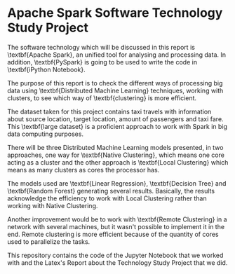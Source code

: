 # Apache Spark Software Technology Study Project

The software technology which will be discussed in this report is \textbf{Apache Spark}, an unified tool for analysing and processing data. In addition, \textbf{PySpark} is going to be used to write the code in \textbf{iPython Notebook}.

The purpose of this report is to check the different ways of processing big data using \textbf{Distributed Machine Learning} techniques, working with clusters, to see which way of \textbf{clustering} is more efficient.

The dataset taken for this project contains taxi travels with information about source location, target location, amount of passengers and taxi fare. This \textbf{large dataset} is a proficient approach to work with Spark in big data computing purposes.

There will be three Distributed Machine Learning models presented, in two approaches, one way for \textbf{Native Clustering}, which means one core acting as a cluster and the other approach is \textbf{Local Clustering} which means as many clusters as cores the processor has.

The models used are \textbf{Linear Regression}, \textbf{Decision Tree} and \textbf{Random Forest} generating several results. Basically, the results acknowledge the efficiency to work with Local Clustering rather than working with Native Clustering. 

Another improvement would be to work with \textbf{Remote Clustering} in a network with several machines, but it wasn't possible to implement it in the end. Remote clustering is more efficient because of the quantity of cores used to parallelize the tasks.


This repository contains the code of the Jupyter Notebook that we worked with and the Latex's Report about the Technology Study Project that we did.


